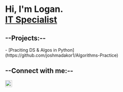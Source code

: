 <h1>Hi, I'm Logan. <br/><a href="https://github.com/Usagi1984">IT Specialist</a>

<h2>--Projects:--</h2>
</b>
  - [Praciting DS & Algos in Python](https://github.com/joshmadakor1/Algorithms-Practice)
<br>
<h2>--Connect with me:--</h2>

[<img align="left" alt="Logan Knapp | LinkedIn" width="22px" src="https://cdn.jsdelivr.net/npm/simple-icons@v3/icons/linkedin.svg" />][linkedin]

[linkedin]: linkedin.com/in/logan-knapp-752121296/
